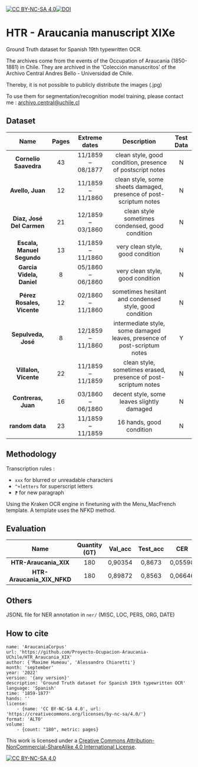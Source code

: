 [![CC BY-NC-SA 4.0][cc-by-nc-sa-shield]][cc-by-nc-sa][![DOI](https://zenodo.org/badge/DOI/10.5281/zenodo.7075075.svg)](https://doi.org/10.5281/zenodo.7075075)

# HTR - Araucania manuscript XIXe

Ground Truth dataset for Spanish 19th typewritten OCR. 

The archives come from the events of the Occupation of Araucania (1850-1881) in Chile. They are archived in the 'Colección manuscritos' of the Archivo Central Andres Bello - Universidad de Chile.

Thereby, it is not possible to publicly distribute the images (.jpg)

To use them for segmentation/recognition model training, please contact me : archivo.central@uchile.cl


## Dataset

| **Name**                   | **Pages** | **Extreme dates** | **Description**                                                          | **Test Data** |
|:--------------------------:|:---------:|:-----------------:|:------------------------------------------------------------------------:|:-------------:|
| **Cornelio Saavedra**      | 43        | 11/1859 – 08/1877 | clean style, good condition, presence of postscript notes                | N             |
| **Avello, Juan**           | 12        | 11/1859 – 11/1860 | clean style, some sheets damaged, presence of post-scriptum notes        | N             |
| **Diaz, José Del Carmen**  | 21        | 12/1859 – 03/1860 | clean style sometimes condensed, good condition                          | N             |
| **Escala, Manuel Segundo** | 13        | 11/1859 – 11/1860 | very clean style, good condition                                         | N             |
| **Garcia Videla, Daniel**  | 8         | 05/1860 – 06/1860 | very clean style, good condition                                         | N             |
| **Pérez Rosales, Vicente** | 12        | 02/1860 – 11/1860 | sometimes hesitant and condensed style, good condition                   | N             |
| **Sepulveda, José**        | 8         | 12/1859 – 11/1860 | intermediate style, some damaged leaves, presence of post-scriptum notes | Y             |
| **Villalon, Vicente**      | 22        | 11/1859 – 11/1859 | clean style, sometimes erased, presence of post-scriptum notes           | N             |
| **Contreras, Juan**        | 16        | 03/1860 – 06/1860 | decent style, some leaves slightly damaged                               | N             |
| **random data**        | 23        | 11/1859 – 11/1859 | 16 hands, good condition                              | N             |


## Methodology

Transcription rules :

- `xxx` for blurred or unreadable characters
- `^+letters` for superscript letters
- `⁋` for new paragraph

Using the Kraken OCR engine in finetuning with the Menu_MacFrench template. A template uses the NFKD method.

## Evaluation

| **Name**                   | **Quantity (GT)** | **Val_acc** | **Test_acc** | **CER** | **WER** |
|:--------------------------:|:-----------------:|:-----------:|:------------:|:-------:|:-------:|
| **HTR-Araucania_XIX**      | 180               | 0,90354     | 0,8673       | 0,05598 | 0,21423 |
| **HTR-Araucania_XIX_NFKD** | 180               | 0,89872     | 0,8563       | 0,06646 | 0.24963 |


## Others

JSONL file for NER annotation in `ner/`
(MISC, LOC, PERS, ORG, DATE)

## How to cite

```
name: 'AraucaniaCorpus'
url: 'https://github.com/Proyecto-Ocupacion-Araucania-UChile/HTR_Araucania_XIX'
author: {'Maxime Humeau', 'Alessandro Chiaretti'}
month: 'september'
year: '2022'
version: '{any version}'
description: 'Ground Truth dataset for Spanish 19th typewritten OCR'
language: 'Spanish'
time: '1859-1877'
hands: ''
license:
    - {name: 'CC BY-NC-SA 4.0', url: 'https://creativecommons.org/licenses/by-nc-sa/4.0/'}
format: 'ALTO'
volume:
    - {count: "180", metric: pages}
```
This work is licensed under a
[Creative Commons Attribution-NonCommercial-ShareAlike 4.0 International License][cc-by-nc-sa].

[![CC BY-NC-SA 4.0][cc-by-nc-sa-image]][cc-by-nc-sa]

[cc-by-nc-sa]: http://creativecommons.org/licenses/by-nc-sa/4.0/
[cc-by-nc-sa-image]: https://licensebuttons.net/l/by-nc-sa/4.0/88x31.png
[cc-by-nc-sa-shield]: https://img.shields.io/badge/License-CC%20BY--NC--SA%204.0-lightgrey.svg
